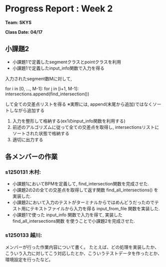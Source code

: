 # Progress Report : Week 2

**Team: SKYS**

**Class Date: 04/17**


## 小課題2

- 小課題1で定義したsegmentクラスとpointクラスを利用
- 小課題1で定義したinput_info関数で入力を得る

入力されたsegment数Mに対して,

for i in [0, ..., M-1]:
    for j in [i+1, M-1]:
        intersections.append(find_intersection())

して全ての交差点リストを得る
※実際には, append(末尾から追加)ではなくソートしながら追加する


1. 入力を整形して格納する(ex1のinput_info関数を利用する)
2. 前述のアルゴリズムに従って全ての交差点を取得し, intersectionsリストにソートされた状態で格納する
3. 適切に出力する


## 各メンバーの作業

### s1250131 木村:

- 小課題1においてBPMを定義して, find_intersection関数を完成させた.
- 小課題2の2の全ての交差点を取得して返す関数 find_all_intersections() を実装した.
- 小課題2において入力のテストがターミナルからではめんどうだったのでテスト用にテキストファイルから入力を得る input_from_file 関数を実装した.
- 小課題1で使った input_info 関数で入力を得て, 実装した find_all_intersections関数 を使うことで小課題2を完成させた.


### s1250133 越川:

メンバーが行った作業内容について書く。
たとえば、どの処理を実装したか、こういう入力に対してこう対応したとか、こういうテストデータを作ったとか、環境設定を行ったなど。
